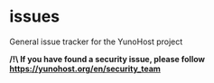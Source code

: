 # issues
General issue tracker for the YunoHost project

**/!\ If you have found a security issue, please follow https://yunohost.org/en/security_team**

